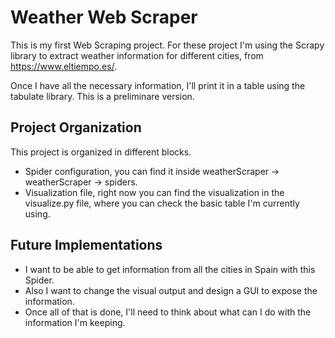 # Weather Web Scraper
This is my first Web Scraping project. For these project I'm using the Scrapy library to extract weather information for different cities, from https://www.eltiempo.es/.

Once I have all the necessary information, I'll print it in a table using the tabulate library. This is a preliminare version.

## Project Organization
This project is organized in different blocks. 
-  Spider configuration, you can find it inside weatherScraper -> weatherScraper -> spiders.
-  Visualization file, right now you can find the visualization in the visualize.py file, where you can check the basic table I'm currently using.

## Future Implementations
-  I want to be able to get information from all the cities in Spain with this Spider.
-  Also I want to change the visual output and design a GUI to expose the information.
-  Once all of that is done, I'll need to think about what can I do with the information I'm keeping.
